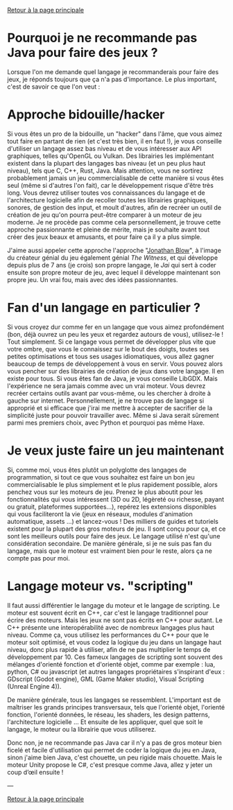 [Retour à la page principale](../README.md)

# Pourquoi je ne recommande pas Java pour faire des jeux ?
Lorsque l'on me demande quel langage je recommanderais pour faire des jeux, je réponds toujours que ça n'a pas d'importance. Le plus important, c'est de savoir ce que l'on veut :

# Approche bidouille/hacker
Si vous êtes un pro de la bidouille, un "hacker" dans l'âme, que vous aimez tout faire en partant de rien (et c'est très bien, il en faut !), je vous conseille d'utiliser un langage assez bas niveau et de vous intéresser aux API graphiques, telles qu'OpenGL ou Vulkan. Des librairies les implémentant existent dans la plupart des langages bas niveau (et un peu plus haut niveau), tels que C, C++, Rust, Java. Mais attention, vous ne sortirez probablement jamais un jeu commercialisable de cette manière si vous êtes seul (même si d'autres l'on fait), car le développement risque d'être très long. Vous devrez utiliser toutes vos connaissances du langage et de l'architecture logicielle afin de recoller toutes les librairies graphiques, sonores, de gestion des input, et moult d'autres, afin de recréer un outil de création de jeu qu'on pourra peut-être comparer à un moteur de jeu moderne. Je ne procède pas comme cela personnellement, je trouve cette approche passionnante et pleine de mérite, mais je souhaite avant tout créer des jeux beaux et amusants, et pour faire ça il y a plus simple.

J'aime aussi appeler cette approche l'approche "[Jonathan Blow](https://www.youtube.com/watch?v=pW-SOdj4Kkk)", à l'image du créateur génial du jeu également génial *The Witness*, et qui développe depuis plus de 7 ans (je crois) son propre langage, le *Jai* qui sert à coder ensuite son propre moteur de jeu, avec lequel il développe maintenant son propre jeu. Un vrai fou, mais avec des idées passionnantes.
 
# Fan d'un langage en particulier ?
Si vous croyez dur comme fer en un langage que vous aimez profondément (bon, déjà ouvrez un peu les yeux et regardez autours de vous), utilisez-le ! Tout simplement. Si ce langage vous permet de développer plus vite que votre ombre, que vous le connaissez sur le bout des doigts, toutes ses petites optimisations et tous ses usages idiomatiques, vous allez gagner beaucoup de temps de développement à vous en servir. Vous pouvez alors vous pencher sur des librairies de création de jeux dans votre langage. Il en existe pour tous. Si vous êtes fan de Java, je vous conseille LibGDX. Mais l'expérience ne sera jamais comme avec un vrai moteur. Vous devrez recréer certains outils avant par vous-même, ou les chercher à droite à gauche sur internet. Personnellement, je ne trouve pas de langage si approprié et si efficace que j'irai me mettre à accepter de sacrifier de la simplicité juste pour pouvoir travailler avec. Même si Java serait sûrement parmi mes premiers choix, avec Python et pourquoi pas même Haxe.

# Je veux juste faire un jeu maintenant
Si, comme moi, vous êtes plutôt un polyglotte des langages de programmation, si tout ce que vous souhaitez est faire un bon jeu commercialisable le plus simplement et le plus rapidement possible, alors penchez vous sur les moteurs de jeu. Prenez le plus aboutit pour les fonctionnalités qui vous intéressent (3D ou 2D, légèreté ou richesse, payant ou gratuit, plateformes supportées...), repérez les extensions disponibles qui vous faciliteront la vie (jeux en réseaux, modules d'animation automatique, assets ...) et lancez-vous ! Des milliers de guides et tutoriels existent pour la plupart des gros moteurs de jeu. Il sont conçu pour ça, et ce sont les meilleurs outils pour faire des jeux. Le langage utilisé n'est qu'une considération secondaire. De manière générale, si je ne suis pas fan du langage, mais que le moteur est vraiment bien pour le reste, alors ça ne compte pas pour moi.

# Langage moteur vs. "scripting"
Il faut aussi différentier le langage du moteur et le langage de scripting. Le moteur est souvent écrit en C++, car c'est le langage traditionnel pour écrire des moteurs. Mais les jeux ne sont pas écrits en C++ pour autant. Le C++ présente une interopérabilité avec de nombreux langages plus haut niveau. Comme ça, vous utilisez les performances du C++ pour que le moteur soit optimisé, et vous codez la logique du jeu dans un langage haut niveau, donc plus rapide à utiliser, afin de ne pas multiplier le temps de développement par 10. Ces fameux langages de scripting sont souvent des mélanges d'orienté fonction et d'orienté objet, comme par exemple : lua, python, C# ou javascript (et autres langages propriétaires s'inspirant d'eux : GDscript (Godot engine), GML (Game Maker studio), Visual Scripting (Unreal Engine 4)).

De manière générale, tous les langages se ressemblent. L'important est de maîtriser les grands principes transversaux, tels que l'orienté objet, l'orienté fonction, l'orienté données, le réseau, les shaders, les design patterns, l'architecture logicielle ... Et ensuite de les appliquer, quel que soit le langage, le moteur ou la librairie que vous utiliserez.

Donc non, je ne recommande pas Java car il n'y a pas de gros moteur bien ficelé et facile d'utilisation qui permet de coder la logique du jeu en Java, sinon j'aime bien Java, c'est chouette, un peu rigide mais chouette. Mais le moteur Unity propose le C#, c'est presque comme Java, allez y jeter un coup d’œil ensuite !

—

[Retour à la page principale](../README.md)

